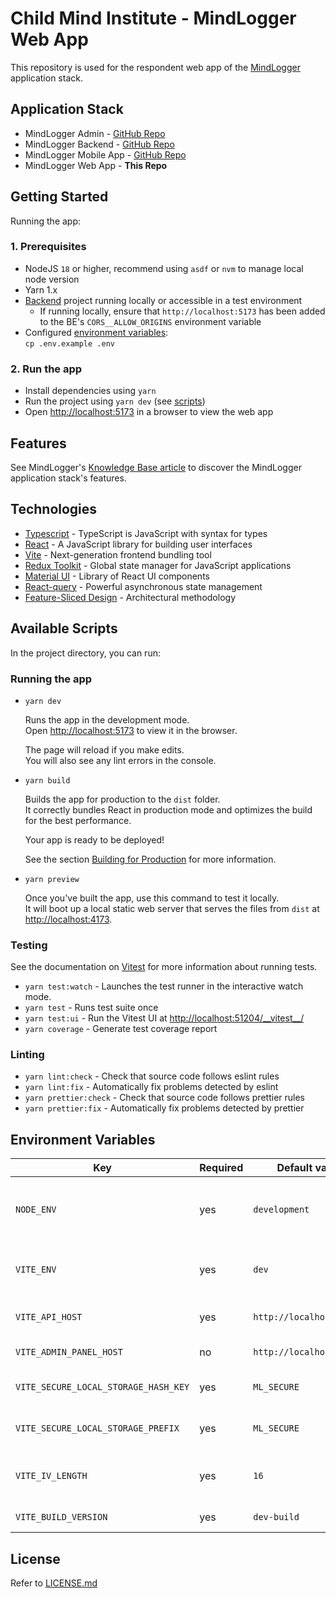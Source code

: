 # Child Mind Institute - MindLogger Web App

This repository is used for the respondent web app of the [MindLogger](https://mindlogger.org/) application stack.

## Application Stack

* MindLogger Admin - [GitHub Repo](https://github.com/ChildMindInstitute/mindlogger-admin)
* MindLogger Backend - [GitHub Repo](https://github.com/ChildMindInstitute/mindlogger-backend-refactor)
* MindLogger Mobile App - [GitHub Repo](https://github.com/ChildMindInstitute/mindlogger-app-refactor)
* MindLogger Web App - **This Repo**

## Getting Started

Running the app:

### 1. Prerequisites

- NodeJS `18` or higher, recommend using `asdf` or `nvm` to manage local node version
- Yarn 1.x
- [Backend](https://github.com/ChildMindInstitute/mindlogger-backend-refactor) project running locally or accessible in a test environment
  - If running locally, ensure that `http://localhost:5173` has been added to the BE's `CORS__ALLOW_ORIGINS` environment variable
- Configured [environment variables](#environment-variables):\
  `cp .env.example .env`

### 2. Run the app

- Install dependencies using `yarn`
- Run the project using `yarn dev` (see [scripts](#available-scripts))
- Open [http://localhost:5173](http://localhost:5173) in a browser to view the web app

## Features

See MindLogger's [Knowledge Base article](https://mindlogger.atlassian.net/servicedesk/customer/portal/3/topic/4d9a9ad4-c663-443b-b7fc-be9faf5d9383/article/337444910) to discover the MindLogger application stack's features.

## Technologies

- [Typescript](https://www.typescriptlang.org/) - TypeScript is JavaScript with syntax for types
- [React](https://reactjs.org/) - A JavaScript library for building user interfaces
- [Vite](https://vitejs.dev/) - Next-generation frontend bundling tool
- [Redux Toolkit](https://redux-toolkit.js.org/) - Global state manager for JavaScript applications
- [Material UI](https://mui.com/) - Library of React UI components
- [React-query](https://tanstack.com/query/v4/?from=reactQueryV3&original=https://react-query-v3.tanstack.com/) - Powerful asynchronous state management
- [Feature-Sliced Design](https://feature-sliced.design/) - Architectural methodology

## Available Scripts

In the project directory, you can run:

### Running the app

- `yarn dev`

    Runs the app in the development mode.\
    Open [http://localhost:5173](http://localhost:5173) to view it in the browser.

    The page will reload if you make edits.\
    You will also see any lint errors in the console.

- `yarn build`

    Builds the app for production to the `dist` folder.\
    It correctly bundles React in production mode and optimizes the build for the best performance.

    Your app is ready to be deployed!

    See the section [Building for Production](https://vitejs.dev/guide/build.html) for more information.

- `yarn preview`

    Once you've built the app, use this command to test it locally.\
    It will boot up a local static web server that serves the files from `dist` at [http://localhost:4173](http://localhost:4173).

### Testing

See the documentation on [Vitest](https://vitest.dev/guide/) for more information about running tests.

- `yarn test:watch` - Launches the test runner in the interactive watch mode.
- `yarn test` - Runs test suite once
- `yarn test:ui` - Run the Vitest UI at [http://localhost:51204/__vitest\__/](http://localhost:51204/__vitest__/)
- `yarn coverage` - Generate test coverage report

### Linting

- `yarn lint:check` - Check that source code follows eslint rules
- `yarn lint:fix` - Automatically fix problems detected by eslint
- `yarn prettier:check` - Check that source code follows prettier rules
- `yarn prettier:fix` - Automatically fix problems detected by prettier

## Environment Variables

| Key | Required | Default value | Description |
| - | - | - | - |
| `NODE_ENV` | yes | `development` | Node environment (`development` or `production`) |
| `VITE_ENV` | yes | `dev` | Server environment (`dev`, `stage`, or `prod`) |
| `VITE_API_HOST` | yes | `http://localhost:8000/` | MindLogger Backend API base URL |
| `VITE_ADMIN_PANEL_HOST` | no | `http://localhost:3000/` | MindLogger Admin URL |
| `VITE_SECURE_LOCAL_STORAGE_HASH_KEY` | yes | `ML_SECURE` | Secure local storage hash key |
| `VITE_SECURE_LOCAL_STORAGE_PREFIX` | yes | `ML_SECURE` | Secure local storage prefix |
| `VITE_IV_LENGTH` | yes | `16` | Encryption initialization vector length |
| `VITE_BUILD_VERSION` | yes | `dev-build` | Build version |

## License

Refer to [LICENSE.md](./LICENSE.md)
